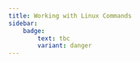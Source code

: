 ```yaml
---
title: Working with Linux Commands
sidebar: 
    badge:
        text: tbc
        variant: danger
---
```

